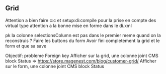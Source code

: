 ## Grid

Attention a bien faire c:c et setup:di:compile pour la prise en compte des virtual type
attention a la bonne mise en forme dans le di.xml 


pk la colonne selectionsColumn est pas dans le premier meme quand on la reconstruis ?
Faire les buttons du form
Avoir fini completement la grid et le form et que sa save


Objectif:
probleme Foreign key 
Afficher sur la grid, une colonne joint CMS block Status => https://store.magenest.com/blog/customer-grid/
Afficher sur le form, une colonne joint CMS block Status

